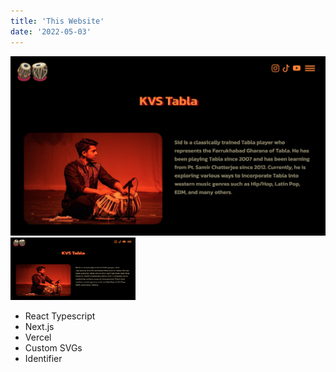 ```yaml
---
title: 'This Website'
date: '2022-05-03'
---
```


![A frequently occcuring beach-goer!](../public/images/kvstabla.png)
<img src="../public/images/kvstabla.png" width="200" height="100">

- React Typescript
- Next.js
- Vercel
- Custom SVGs
- Identifier
